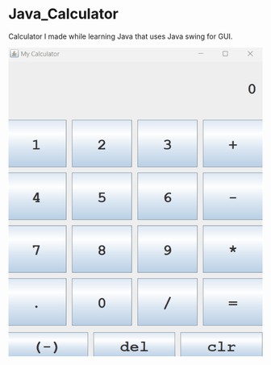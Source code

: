 # Java_Calculator
Calculator I made while learning Java that uses Java swing for GUI.

![](myCalc.gif)

